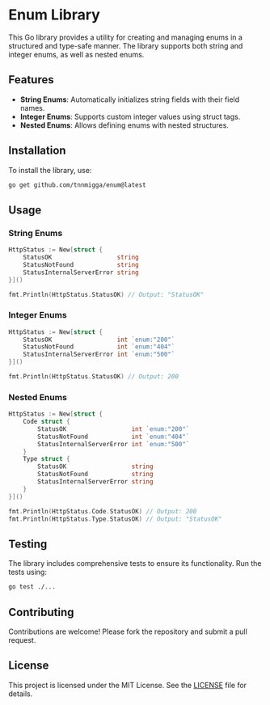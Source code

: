 # Enum Library

This Go library provides a utility for creating and managing enums in a structured and type-safe manner. The library supports both string and integer enums, as well as nested enums.

## Features

- **String Enums**: Automatically initializes string fields with their field names.
- **Integer Enums**: Supports custom integer values using struct tags.
- **Nested Enums**: Allows defining enums with nested structures.

## Installation

To install the library, use:

```bash
go get github.com/tnnmigga/enum@latest
```

## Usage

### String Enums

```go
HttpStatus := New[struct {
	StatusOK                  string
	StatusNotFound            string
	StatusInternalServerError string
}]()

fmt.Println(HttpStatus.StatusOK) // Output: "StatusOK"
```

### Integer Enums

```go
HttpStatus := New[struct {
	StatusOK                  int `enum:"200"`
	StatusNotFound            int `enum:"404"`
	StatusInternalServerError int `enum:"500"`
}]()

fmt.Println(HttpStatus.StatusOK) // Output: 200
```

### Nested Enums

```go
HttpStatus := New[struct {
	Code struct {
		StatusOK                  int `enum:"200"`
		StatusNotFound            int `enum:"404"`
		StatusInternalServerError int `enum:"500"`
	}
	Type struct {
		StatusOK                  string
		StatusNotFound            string
		StatusInternalServerError string
	}
}]()

fmt.Println(HttpStatus.Code.StatusOK) // Output: 200
fmt.Println(HttpStatus.Type.StatusOK) // Output: "StatusOK"
```

## Testing

The library includes comprehensive tests to ensure its functionality. Run the tests using:

```bash
go test ./...
```

## Contributing

Contributions are welcome! Please fork the repository and submit a pull request.

## License

This project is licensed under the MIT License. See the [LICENSE](LICENSE) file for details.  